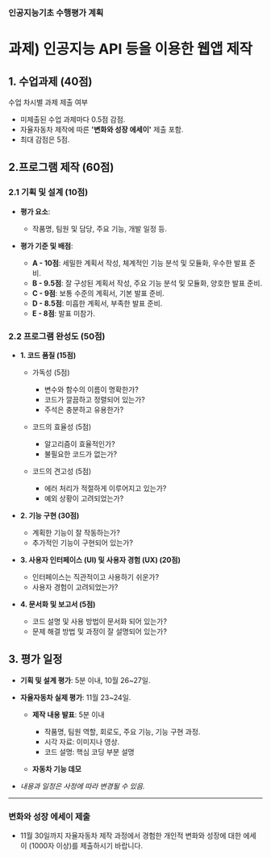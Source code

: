 ### 인공지능기초 수행평가 계획

# 과제) 인공지능 API 등을  이용한 웹앱 제작 

## 1. 수업과제 (40점)
수업 차시별 과제 제출 여부 
  - 미제출된 수업 과제마다 0.5점 감점.
  - 자율자동차 제작에 따른 **'변화와 성장 에세이'** 제출 포함.
  - 최대 감점은 5점.

## 2.프로그램 제작 (60점)

### 2.1 기획 및 설계 (10점)

- **평가 요소**: 
  - 작품명, 팀원 및 담당, 주요 기능, 개발 일정 등.

- **평가 기준 및 배점**:
  - **A - 10점**: 세밀한 계획서 작성, 체계적인 기능 분석 및 모듈화, 우수한 발표 준비.
  - **B - 9.5점**: 잘 구성된 계획서 작성, 주요 기능 분석 및 모듈화, 양호한 발표 준비.
  - **C - 9점**: 보통 수준의 계획서, 기본 발표 준비.
  - **D - 8.5점**: 미흡한 계획서, 부족한 발표 준비.
  - **E - 8점**: 발표 미참가.

### 2.2 프로그램 완성도 (50점)

 - **1. 코드 품질 (15점)**
   - 가독성 (5점)
     - 변수와 함수의 이름이 명확한가?
     - 코드가 깔끔하고 정렬되어 있는가?
     - 주석은 충분하고 유용한가?

   - 코드의 효율성 (5점)
     - 알고리즘이 효율적인가?
     - 불필요한 코드가 없는가?

   - 코드의 견고성 (5점) 
     - 에러 처리가 적절하게 이루어지고 있는가?
     - 예외 상황이 고려되었는가?
 
 - **2. 기능 구현 (30점)**
   - 계획한 기능이 잘 작동하는가?
   - 추가적인 기능이 구현되어 있는가?

 - **3. 사용자 인터페이스 (UI) 및 사용자 경험 (UX) (20점)**
   - 인터페이스는 직관적이고 사용하기 쉬운가?
   - 사용자 경험이 고려되었는가?

 - **4. 문서화 및 보고서 (5점)**
   - 코드 설명 및 사용 방법이 문서화 되어 있는가?
   - 문제 해결 방법 및 과정이 잘 설명되어 있는가?

 
## 3. 평가 일정 

- **기획 및 설계 평가**: 5분 이내, 10월 26~27일.
  
- **자율자동차 실제 평가**: 11월 23~24일.
  - **제작 내용 발표**: 5분 이내
    - 작품명, 팀원 역할, 회로도, 주요 기능, 기능 구현 과정.
    - 시각 자료: 이미지나 영상.
    - 코드 설명: 핵심 코딩 부분 설명
     
  - **자동차 기능 데모** 
  
- *내용과 일정은 사정에 따라 변경될 수 있음.*

---

### 변화와 성장 에세이 제출

- 11월 30일까지 자율자동차 제작 과정에서 경험한 개인적 변화와 성장에 대한 에세이 (1000자 이상)를 제출하시기 바랍니다.
